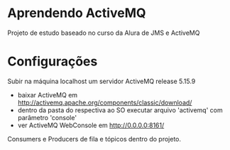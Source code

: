 # Aprendendo ActiveMQ
Projeto de estudo baseado no curso da Alura de JMS e ActiveMQ

# Configurações
Subir na máquina localhost um servidor ActiveMQ release 5.15.9
- baixar ActiveMQ em 
  http://activemq.apache.org/components/classic/download/
- dentro da pasta do respectiva ao SO executar arquivo 'activemq' com parâmetro 'console'
- ver ActiveMQ WebConsole em http://0.0.0.0:8161/

Consumers e Producers de fila e tópicos dentro do projeto.
